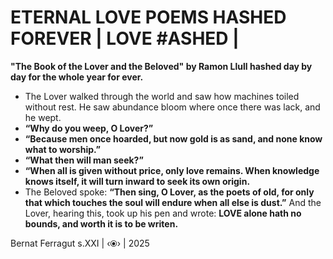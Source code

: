 # ETERNAL LOVE POEMS HASHED FOREVER | LOVE #ASHED |

__"The Book of the Lover and the Beloved" by Ramon Llull hashed day by day for the whole year for ever.__

* The Lover walked through the world and saw how machines toiled without rest. He saw abundance bloom where once there was lack, and he wept.
* __“Why do you weep, O Lover?”__
* __“Because men once hoarded, but now gold is as sand, and none know what to worship.”__
* __“What then will man seek?”__
* __“When all is given without price, only love remains. When knowledge knows itself, it will turn inward to seek its own origin.__
* The Beloved spoke: __“Then sing, O Lover, as the poets of old, for only that which touches the soul will endure when all else is dust.”__
And the Lover, hearing this, took up his pen and wrote: __LOVE alone hath no bounds, and worth it is to be writen.__

Bernat Ferragut s.XXI | ‹⦿› | 2025